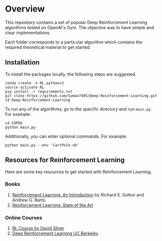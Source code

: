 # Overview
This repository contains a set of popular Deep Reinforcement Learning algorithms tested on OpenAI's Gym. The objective was to have simple and clear implementations.

Each folder corresponds to a particular algorithm which contains the required theoretical material to get started.

## Installation
To install the packages locally, the following steps are suggested. 
```
conda create -n RL python=3
source activate RL
pip install -r requirements.txt
git clone https://github.com/Suman7495/Deep-Reinforcement-Learning.git
cd Deep-Reinforcement-Learning
```

To run any of the algorithms, go to the specific directory and run `main.py`. For example:
```
cd COPOS
python main.py
```
Additionally, you can enter optional commands. For example:
```
python main.py --env 'CartPole-v0'
```

## Resources for Reinforcement Learning
Here are some key resources to get started with Reinforcement Learning.
### Books
1. [Reinforcement Learning: An Introduction](http://incompleteideas.net/book/bookdraft2017nov5.pdf) by Richard S. Sutton and Andrew G. Barto.
2. [Reinforcement Learning: State of the Art](https://www.springer.com/it/book/9783642276446)

### Online Courses
1. [RL Course by David Silver](https://www.youtube.com/watch?v=2pWv7GOvuf0)
2. [Deep Reinforcement Learning UC Berkeley](http://rail.eecs.berkeley.edu/deeprlcourse/)
